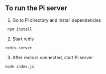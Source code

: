 ## To run the Pi server
1. Go to Pi directory and install dependencies
  ```bash
   npm install
   ```
2. Start redis 
  ```bash
  redis-server
  ```
3. After redis is connected, start Pi server
  ```bash
  node index.js
  ```
